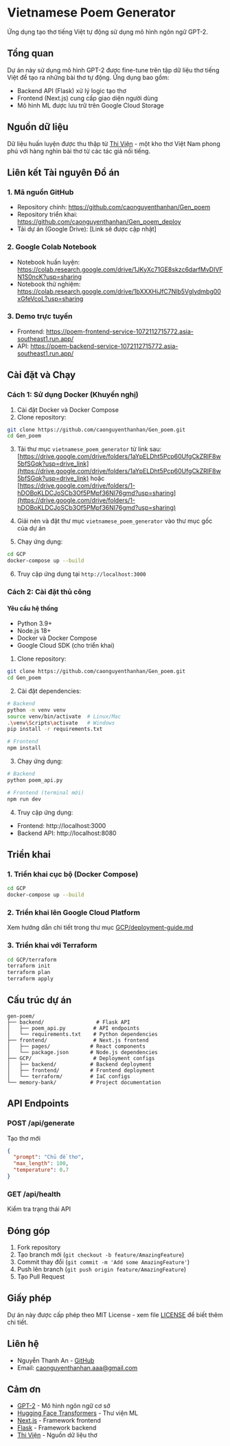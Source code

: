 # Vietnamese Poem Generator

Ứng dụng tạo thơ tiếng Việt tự động sử dụng mô hình ngôn ngữ GPT-2.

## Tổng quan

Dự án này sử dụng mô hình GPT-2 được fine-tune trên tập dữ liệu thơ tiếng Việt để tạo ra những bài thơ tự động. Ứng dụng bao gồm:
- Backend API (Flask) xử lý logic tạo thơ
- Frontend (Next.js) cung cấp giao diện người dùng
- Mô hình ML được lưu trữ trên Google Cloud Storage

## Nguồn dữ liệu
Dữ liệu huấn luyện được thu thập từ [Thi Viện](https://www.thivien.net/) - một kho thơ Việt Nam phong phú với hàng nghìn bài thơ từ các tác giả nổi tiếng.

## Liên kết Tài nguyên Đồ án

### 1. Mã nguồn GitHub
- Repository chính: https://github.com/caonguyenthanhan/Gen_poem
- Repository triển khai: https://github.com/caonguyenthanhan/Gen_poem_deploy
- Tải dự án (Google Drive): [Link sẽ được cập nhật]

### 2. Google Colab Notebook
- Notebook huấn luyện: https://colab.research.google.com/drive/1JKyXc71GE8skzc6darfMvDIVFN1S0ncK?usp=sharing
- Notebook thử nghiệm: https://colab.research.google.com/drive/1bXXXHiJfC7Nlb5VgIydmbg00xGfeVcoL?usp=sharing

### 3. Demo trực tuyến
- Frontend: https://poem-frontend-service-1072112715772.asia-southeast1.run.app/
- API: https://poem-backend-service-1072112715772.asia-southeast1.run.app/

## Cài đặt và Chạy

### Cách 1: Sử dụng Docker (Khuyến nghị)

1. Cài đặt Docker và Docker Compose
2. Clone repository:
```bash
git clone https://github.com/caonguyenthanhan/Gen_poem.git
cd Gen_poem
```

3. Tải thư mục `vietnamese_poem_generator` từ link sau:
   [https://drive.google.com/drive/folders/1aYpELDht5Pcp60UfgCkZRlF8w5bfSGqk?usp=drive_link](https://drive.google.com/drive/folders/1aYpELDht5Pcp60UfgCkZRlF8w5bfSGqk?usp=drive_link)
   hoặc
   [https://drive.google.com/drive/folders/1-hDOBoKLDCJoSCb3Of5PMpf36NI76gmd?usp=sharing](https://drive.google.com/drive/folders/1-hDOBoKLDCJoSCb3Of5PMpf36NI76gmd?usp=sharing)

4. Giải nén và đặt thư mục `vietnamese_poem_generator` vào thư mục gốc của dự án

5. Chạy ứng dụng:
```bash
cd GCP
docker-compose up --build
```

6. Truy cập ứng dụng tại `http://localhost:3000`

### Cách 2: Cài đặt thủ công

#### Yêu cầu hệ thống
- Python 3.9+
- Node.js 18+
- Docker và Docker Compose
- Google Cloud SDK (cho triển khai)

1. Clone repository:
```bash
git clone https://github.com/caonguyenthanhan/Gen_poem.git
cd Gen_poem
```

2. Cài đặt dependencies:
```bash
# Backend
python -m venv venv
source venv/bin/activate  # Linux/Mac
.\venv\Scripts\activate   # Windows
pip install -r requirements.txt

# Frontend
npm install
```

3. Chạy ứng dụng:
```bash
# Backend
python poem_api.py

# Frontend (terminal mới)
npm run dev
```

4. Truy cập ứng dụng:
- Frontend: http://localhost:3000
- Backend API: http://localhost:8080

## Triển khai

### 1. Triển khai cục bộ (Docker Compose)
```bash
cd GCP
docker-compose up --build
```

### 2. Triển khai lên Google Cloud Platform
Xem hướng dẫn chi tiết trong thư mục [GCP/deployment-guide.md](GCP/deployment-guide.md)

### 3. Triển khai với Terraform
```bash
cd GCP/terraform
terraform init
terraform plan
terraform apply
```

## Cấu trúc dự án
```
gen-poem/
├── backend/                 # Flask API
│   ├── poem_api.py         # API endpoints
│   └── requirements.txt    # Python dependencies
├── frontend/               # Next.js frontend
│   ├── pages/             # React components
│   └── package.json       # Node.js dependencies
├── GCP/                    # Deployment configs
│   ├── backend/           # Backend deployment
│   ├── frontend/          # Frontend deployment
│   └── terraform/         # IaC configs
└── memory-bank/           # Project documentation
```

## API Endpoints

### POST /api/generate
Tạo thơ mới
```json
{
  "prompt": "Chủ đề thơ",
  "max_length": 100,
  "temperature": 0.7
}
```

### GET /api/health
Kiểm tra trạng thái API

## Đóng góp

1. Fork repository
2. Tạo branch mới (`git checkout -b feature/AmazingFeature`)
3. Commit thay đổi (`git commit -m 'Add some AmazingFeature'`)
4. Push lên branch (`git push origin feature/AmazingFeature`)
5. Tạo Pull Request

## Giấy phép

Dự án này được cấp phép theo MIT License - xem file [LICENSE](LICENSE) để biết thêm chi tiết.

## Liên hệ

- Nguyễn Thanh An - [GitHub](https://github.com/caonguyenthanhan)
- Email: caonguyenthanhan.aaa@gmail.com

## Cảm ơn

- [GPT-2](https://github.com/openai/gpt-2) - Mô hình ngôn ngữ cơ sở
- [Hugging Face Transformers](https://github.com/huggingface/transformers) - Thư viện ML
- [Next.js](https://nextjs.org/) - Framework frontend
- [Flask](https://flask.palletsprojects.com/) - Framework backend
- [Thi Viện](https://www.thivien.net/) - Nguồn dữ liệu thơ

